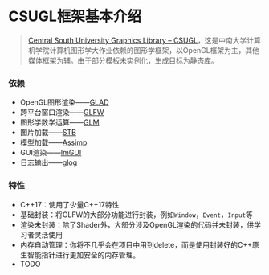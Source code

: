 # CSUGL框架基本介绍

> [Central South University Graphics Library – CSUGL](https://gitee.com/Kpure1000/CSUGL)，这是中南大学计算机学院计算机图形学大作业依赖的图形学框架，以OpenGL框架为主，其他媒体框架为辅。由于部分模板未实例化，生成目标为静态库。

### 依赖

* OpenGL图形渲染——[GLAD](https://glad.dav1d.de/)
* 跨平台窗口渲染——[GLFW](https://www.glfw.org/)
* 图形学数学运算——[GLM](https://glm.g-truc.net/0.9.9/index.html)
* 图片加载——[STB](https://www.stbi.net/)
* 模型加载——[Assimp](https://github.com/assimp/assimp)
* GUI渲染——[ImGUI](https://github.com/ocornut/imgui)
* 日志输出——[glog](https://github.com/google/glog)

### 特性

* C++17：使用了少量C++17特性
* 基础封装：将GLFW的大部分功能进行封装，例如```Window```，```Event```，```Input```等
* 渲染未封装：除了Shader外，大部分涉及OpenGL渲染的代码并未封装，供学习者灵活使用
* 内存自动管理：你将不几乎会在项目中用到delete，而是使用封装好的C++原生智能指针进行更加安全的内存管理。
* TODO
